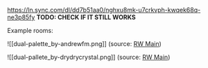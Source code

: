 https://ln.sync.com/dl/dd7b51aa0/nghxu8mk-u7crkvph-kwqek68q-ne3p85fy
**TODO: CHECK IF IT STILL WORKS**


Example rooms:

![[dual-palette_by-andrewfm.png]]
(source: [RW Main](https://discord.com/channels/291184728944410624/481900360324218880/517525742418919445))

![[dual-pallete_by-drydrycrystal.png]]
(source: [RW Main](https://discord.com/channels/291184728944410624/305139167300550666/783810703193669643))